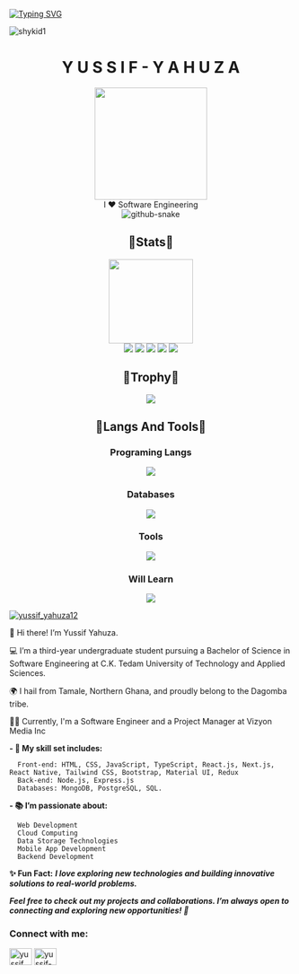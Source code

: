[![Typing SVG](https://readme-typing-svg.demolab.com?font=Fira+Code&weight=700&size=25&duration=3000&pause=1000&random=false&width=435&lines=Hey+there+%F0%9F%91%8B;My+name+is+Yussif+Yahuza;And+I'm+a+Software+Engineer.+)](https://git.io/typing-svg)

<p align="left"> <img src="https://komarev.com/ghpvc/?username=shykid1&label=Profile%20views&color=0e75b6&style=flat" alt="shykid1" /> </p>

<div align="center">
  <h1>Y U S S I F - Y A H U Z A</h1>
</div>

<div align="center">
  <img height=200px src="https://avatars.githubusercontent.com/u/88870270?s=400&u=320459297303b26a9d8b34a0770cb32579d24644&v=4"></br>
  I ❤ Software Engineering</br>
  <picture>
    <source media="(prefers-color-scheme: dark)" srcset="https://github.com/Daynlight/Daynlight/blob/output/github-contribution-grid-snake-dark.svg" />
    <source media="(prefers-color-scheme: light)" srcset="https://github.com/Daynlight/Daynlight/blob/output/github-contribution-grid-snake.svg" />
    <img alt="github-snake" src="github-snake.svg" />
  </picture></br>
</div>

<div align=center> 
  <h2>💖Stats💖</h2>
  <img height=150px src="https://streak-stats.demolab.com?user=shykid1&theme=algolia"></br>
  <img src="https://github-profile-summary-cards.vercel.app/api/cards/profile-details?username=shykid1&theme=algolia">
  <img src="https://github-profile-summary-cards.vercel.app/api/cards/repos-per-language?username=shykid1&theme=algolia">
  <img src="https://github-profile-summary-cards.vercel.app/api/cards/most-commit-language?username=shykid1&theme=algolia">
  <img src="https://github-profile-summary-cards.vercel.app/api/cards/stats?username=shykid1&theme=algolia">
  <img src="https://github-profile-summary-cards.vercel.app/api/cards/productive-time?username=shykid1&theme=algolia">
</div>

<div align=center>
  <h2>👑Trophy👑</h2>
  <a href=""><img src = "https://github-profile-trophy.vercel.app/?username=shykid1&theme=algolia&column=-1&rank=-?"></a>
</div>

<div align=center>
  <h2>🎀Langs And Tools🎀</h2>

  <h3>Programing Langs</h3>
    <img src="https://skillicons.dev/icons?i=python,html,js,ts,css,vite,md,nodejs,express,nextjs,react&perline=5">
  <h3>Databases</h3>
   <img src="https://skillicons.dev/icons?i=mysql,postgresql,redis,sqlite,mongodb">
  <h3>Tools</h3>
    <img src="https://skillicons.dev/icons?i=github,git,vscode,visualstudio,materialui,postman,redux,supabase,threejs,prisma,npm,yarn,aws,azure,bootstrap,figma,firebase,gcp&perline=5">
  <h3>Will Learn</h3>
    <img src="https://skillicons.dev/icons?i=c,vue,java,angular">
</div>

<p align="left"> <a href="https://twitter.com/yussif_yahuza12" target="blank"><img src="https://img.shields.io/twitter/follow/yussif_yahuza12?logo=twitter&style=for-the-badge" alt="yussif_yahuza12" /></a> </p>

👋 Hi there! I’m Yussif Yahuza.

💻 I’m a third-year undergraduate student pursuing a Bachelor of Science in Software Engineering at C.K. Tedam University of Technology and Applied Sciences.

🌍 I hail from Tamale, Northern Ghana, and proudly belong to the Dagomba tribe.

🧑‍💻 Currently, I'm a Software Engineer and a Project Manager at Vizyon Media Inc 

**- 🔧 My skill set includes:**

      Front-end: HTML, CSS, JavaScript, TypeScript, React.js, Next.js, React Native, Tailwind CSS, Bootstrap, Material UI, Redux
      Back-end: Node.js, Express.js
      Databases: MongoDB, PostgreSQL, SQL.

**- 📚 I’m passionate about:**

      Web Development
      Cloud Computing
      Data Storage Technologies
      Mobile App Development
      Backend Development

**✨ Fun Fact:** ***I love exploring new technologies and building innovative solutions to real-world problems.***

***Feel free to check out my projects and collaborations. I’m always open to connecting and exploring new opportunities! 🚀***

<h3 align="left">Connect with me:</h3>
<p align="left">
<a href="https://twitter.com/yussif_yahuza12" target="blank"><img align="center" src="https://raw.githubusercontent.com/rahuldkjain/github-profile-readme-generator/master/src/images/icons/Social/twitter.svg" alt="yussif_yahuza12" height="30" width="40" /></a>
<a href="https://linkedin.com/in/yussif-yahuza" target="blank"><img align="center" src="https://raw.githubusercontent.com/rahuldkjain/github-profile-readme-generator/master/src/images/icons/Social/linked-in-alt.svg" alt="yussif-yahuza" height="30" width="40" /></a>
</p>


<!--
**Shykid1/shykid1** is a ✨ _special_ ✨ repository because its `README.md` (this file) appears on your GitHub profile.

Here are some ideas to get you started:

- 🔭 I’m currently working on ...
- 🌱 I’m currently learning ...
- 👯 I’m looking to collaborate on ...
- 🤔 I’m looking for help with ...
- 💬 Ask me about ...
- 📫 How to reach me: ...
- 😄 Pronouns: ...
- ⚡ Fun fact: ...
-->

